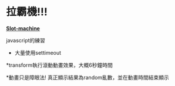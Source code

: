 # 拉霸機!!!


**[Slot-machine](https://shikai1997.github.io/Slot-machine/)**

javascript的練習

* 大量使用settimeout

*transform執行滾動動畫效果，大概6秒鐘時間

*動畫只是障眼法!  真正顯示結果為random亂數，並在動畫時間結束顯示

